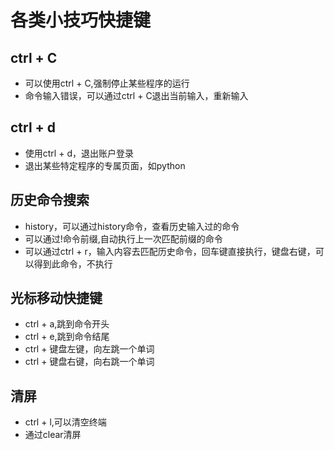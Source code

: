 # 各类小技巧快捷键


## ctrl + C

- 可以使用ctrl + C,强制停止某些程序的运行
- 命令输入错误，可以通过ctrl + C退出当前输入，重新输入

## ctrl + d

- 使用ctrl + d，退出账户登录
- 退出某些特定程序的专属页面，如python

## 历史命令搜索

- history，可以通过history命令，查看历史输入过的命令
- 可以通过!命令前缀,自动执行上一次匹配前缀的命令
- 可以通过ctrl + r，输入内容去匹配历史命令，回车键直接执行，键盘右键，可以得到此命令，不执行

## 光标移动快捷键

- ctrl + a,跳到命令开头
- ctrl + e,跳到命令结尾
- ctrl + 键盘左键，向左跳一个单词
- ctrl + 键盘右键，向右跳一个单词

## 清屏
- ctrl + l,可以清空终端
- 通过clear清屏

